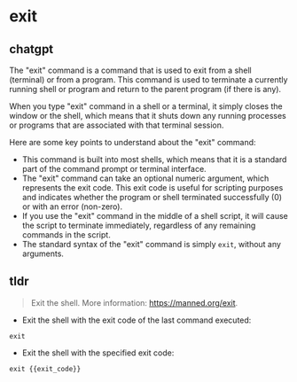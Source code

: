 # exit 
## chatgpt 
The "exit" command is a command that is used to exit from a shell (terminal) or from a program. This command is used to terminate a currently running shell or program and return to the parent program (if there is any).

When you type "exit" command in a shell or a terminal, it simply closes the window or the shell, which means that it shuts down any running processes or programs that are associated with that terminal session.

Here are some key points to understand about the "exit" command:

- This command is built into most shells, which means that it is a standard part of the command prompt or terminal interface.
- The "exit" command can take an optional numeric argument, which represents the exit code. This exit code is useful for scripting purposes and indicates whether the program or shell terminated successfully (0) or with an error (non-zero).
- If you use the "exit" command in the middle of a shell script, it will cause the script to terminate immediately, regardless of any remaining commands in the script.
- The standard syntax of the "exit" command is simply `exit`, without any arguments. 

## tldr 
 
> Exit the shell.
> More information: <https://manned.org/exit>.

- Exit the shell with the exit code of the last command executed:

`exit`

- Exit the shell with the specified exit code:

`exit {{exit_code}}`
